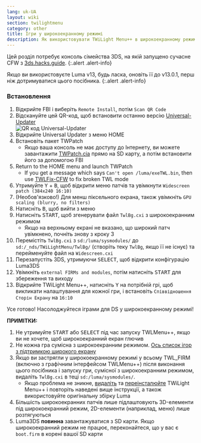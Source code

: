 ```yaml
---
lang: uk-UA
layout: wiki
section: twilightmenu
category: other
title: Ігри у широкоекранному режимі
description: Як використовувати TWiLight Menu++ в широкоекранному режимі на Nintendo 3DS
---
```


Цей розділ потребує консоль сімейства 3DS, на якій запущено сучасне CFW з [3ds.hacks.guide](https://3ds.hacks.guide).
{:.alert .alert-info}

Якщо ви використовуєте Luma v13, будь ласка, оновіть її до v13.0.1, перш ніж дотримуватися цього посібника.
{:.alert .alert-info}

### Встановлення
1. Відкрийте FBI і виберіть `Remote Install`, потім `Scan QR Code`
1. Відскануйте цей QR-код, щоб встановити останню версію [Universal-Updater](https://github.com/Universal-Team/Universal-Updater)<br> ![QR код Universal-Updater](https://db.universal-team.net/assets/images/qr/universal-updater-cia.png)
1. Відкрийте Universal Updater з меню HOME
1. Встановіть пакет TWPatch
   - Якщо ваша консоль не має доступу до Інтернету, ви можете завантажити [TWPatch.cia](https://gbatemp.net/download/twpatch.37400/version/38832/download?file=302085) прямо на SD карту, а потім встановити його за допомогою FBI
1. Return to the HOME menu and launch TWPatch
   - If you get a message which says `Can't open /luma/exeTWL.bin`, then use [TWLFix-CFW](https://github.com/MechanicalDragon0687/TWLFix-CFW/releases/) to fix broken TWL mode
1. Утримуйте <kbd class="face">Y</kbd> + <kbd class="face">B</kbd>, щоб відкрити меню патчів та увімкнути `Widescreen patch (384x240 16:10)`
1. (Необов'язково!) Для менш піксельного екрана, також увімкніть `GPU scaling (blurry, no filters)`
1. Натисніть <kbd class="face">B</kbd>, щоб вийти з меню
1. Натисніть <kbd>START</kbd>, щоб згенерувати файл `TwlBg.cxi` з широкоекранним режимом
   - Якщо на верхньому екрані не вказано, що широкий патч увімкнено, почніть знову з кроку 3
1. Перемістіть `TwlBg.cxi` з `sd:/luma/sysmodules/` до `sd:/_nds/TWiLightMenu/TwlBg/` (створіть теку `TwlBg`, якщо її не існує) та перейменуйте файл на `Widescreen.cxi`
1. Перезапустіть 3DS, утримуючи <kbd>SELECT</kbd>, щоб відкрити конфігурацію Luma3DS
1. Увімкніть `external FIRMs and modules`, потім натисніть <kbd>START</kbd> для збереження та виходу
1. Відкрийте TWiLight Menu++, натисніть <kbd class="face">Y</kbd> на потрібній грі, щоб викликати налаштування для кожної гри, і встановіть `Співвідношення Сторін Екрану` на `16:10`

Усе готово! Насолоджуйтеся іграми для DS у широкоекранному режимі!

**ПРИМІТКИ:**
1. Не утримуйте <kbd>START</kbd> або <kbd>SELECT</kbd> під час запуску TWLMenu++, якщо ви не хочете, щоб широкоекранний екран глючив
1. Не кожна гра сумісна з широкоекранним режимом. [Ось список ігор з підтримкою широкого екрану](https://github.com/DS-Homebrew/TWiLightMenu/blob/master/7zfile/3DS%20-%20CFW%20users/Games%20supported%20with%20widescreen.txt)
1. Якщо ви застрягли у широкоекранному режимі у всьому TWL_FIRM (включно з графічним інтерфейсом TWLMenu++) після виконання цього посібника і запуску гри, сумісної з широкоекранним режимом, видаліть `TwlBg.cxi` в теці `sd:/luma/sysmodules/`.
   - Якщо проблема не зникне, [видаліть](https://wiki.ds-homebrew.com/twilightmenu/uninstalling-3ds) та [ переінсталюйте](https://wiki.ds-homebrew.com/twilightmenu/installing-3ds) TWiLight Menu++ і повторіть наведені вище інструкції, а також використовуйте оригінальну збірку Luma
1. Більшість широкоекранних патчів лише підлаштовують 3D-елементи під широкоекранний режим, 2D-елементи (наприклад, меню) лише розтягуються
1. Luma3DS **повинна** завантажуватися з SD карти. Якщо широкоекранний режим не працює, переконайтеся, що у вас є `boot.firm` в корені вашої SD карти
